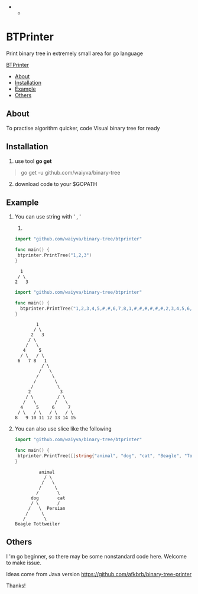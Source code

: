 - - 
# <span id="head1"> BTPrinter</span>

Print binary tree in extremely small area for go language



[ BTPrinter](#head1)

- [ About](#head2)
- [ Installation](#head3)
- [ Example](#head4)
- [ Others](#head5)



## <span id="head2"> About</span>

To practise algorithm quicker, code Visual binary tree for ready



## <span id="head3"> Installation</span>

1. use tool **go get**

> go get -u github.com/waiyva/binary-tree

2. download code to your $GOPATH



## <span id="head4"> Example</span>

1. You can use string with ' , '

   1. 

   ```go
   import "github.com/waiyva/binary-tree/btprinter"
   
   func main() {
   	btprinter.PrintTree("1,2,3")
   }
   ```

   ```
     1  
    / \ 
   2   3
   ```

   

   ```go
   import "github.com/waiyva/binary-tree/btprinter"
   
   func main() {
     btprinter.PrintTree("1,2,3,4,5,#,#,6,7,8,1,#,#,#,#,#,#,2,3,4,5,6,7,8,9,10,11,12,13,14,15")
   }
   ```

   ```
           1              
          / \             
         2   3            
        / \               
       /   \              
      4     5             
     / \   / \            
    6   7 8   1           
             / \          
            /   \         
           /     \        
          /       \       
         /         \      
        2           3     
       / \         / \    
      /   \       /   \   
     4     5     6     7  
    / \   / \   / \   / \ 
   8   9 10 11 12 13 14 15
   
   ```

   



2. You can also use slice like the following

   ```go
   import "github.com/waiyva/binary-tree/btprinter"
   
   func main() {
   	btprinter.PrintTree([]string{"animal", "dog", "cat", "Beagle", "Tottweiler", "Persian", "#"})
   }
   ```

   ```
            animal    
              / \     
             /   \    
            /     \   
           /       \  
         dog       cat
         / \       /  
        /   \  Persian
       /     \        
      /       \       
   Beagle Tottweiler  
   
   ```

   





## <span id="head5"> Others</span>

I 'm go beginner, so there may be some nonstandard code here. Welcome to make issue.

Ideas come from Java version https://github.com/afkbrb/binary-tree-printer

Thanks!